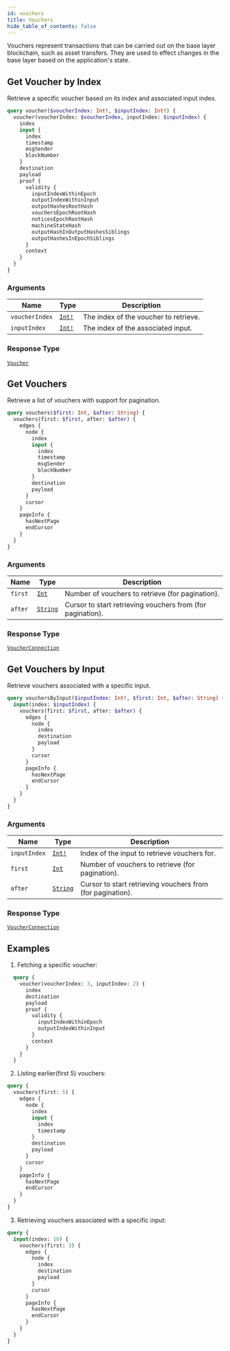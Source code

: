 ```yaml
---
id: vouchers
title: Vouchers
hide_table_of_contents: false
---
```



Vouchers represent transactions that can be carried out on the base layer blockchain, such as asset transfers. They are used to effect changes in the base layer based on the application's state.

## Get Voucher by Index

Retrieve a specific voucher based on its index and associated input index.

```graphql
query voucher($voucherIndex: Int!, $inputIndex: Int!) {
  voucher(voucherIndex: $voucherIndex, inputIndex: $inputIndex) {
    index
    input {
      index
      timestamp
      msgSender
      blockNumber
    }
    destination
    payload
    proof {
      validity {
        inputIndexWithinEpoch
        outputIndexWithinInput
        outputHashesRootHash
        vouchersEpochRootHash
        noticesEpochRootHash
        machineStateHash
        outputHashInOutputHashesSiblings
        outputHashesInEpochSiblings
      }
      context
    }
  }
}
```

### Arguments

| Name | Type | Description |
| ---- | ---- | ----------- |
| `voucherIndex` | [`Int!`](../../scalars/int) | The index of the voucher to retrieve. |
| `inputIndex` | [`Int!`](../../scalars/int) | The index of the associated input. |



### Response Type

[`Voucher`](../../objects/voucher)


## Get Vouchers

Retrieve a list of vouchers with support for pagination.

```graphql
query vouchers($first: Int, $after: String) {
  vouchers(first: $first, after: $after) {
    edges {
      node {
        index
        input {
          index
          timestamp
          msgSender
          blockNumber
        }
        destination
        payload
      }
      cursor
    }
    pageInfo {
      hasNextPage
      endCursor
    }
  }
}
```

### Arguments

| Name | Type | Description |
| ---- | ---- | ----------- |
| `first` | [`Int`](../../scalars/int) | Number of vouchers to retrieve (for pagination). |
| `after` | [`String`](../../scalars/string) | Cursor to start retrieving vouchers from (for pagination). |


### Response Type

[`VoucherConnection`](../../objects/voucher-connection)


## Get Vouchers by Input

Retrieve vouchers associated with a specific input.

```graphql
query vouchersByInput($inputIndex: Int!, $first: Int, $after: String) {
  input(index: $inputIndex) {
    vouchers(first: $first, after: $after) {
      edges {
        node {
          index
          destination
          payload
        }
        cursor
      }
      pageInfo {
        hasNextPage
        endCursor
      }
    }
  }
}
```

### Arguments

| Name | Type | Description |
| ---- | ---- | ----------- |
| `inputIndex` | [`Int!`](../../scalars/int) | Index of the input to retrieve vouchers for. |
| `first` | [`Int`](../../scalars/int) | Number of vouchers to retrieve (for pagination). |
| `after` | [`String`](../../scalars/string) | Cursor to start retrieving vouchers from (for pagination). |

### Response Type

[`VoucherConnection`](../../objects/voucher-connection)



## Examples

1. Fetching a specific voucher:

  ```graphql
    query {
      voucher(voucherIndex: 3, inputIndex: 2) {
        index
        destination
        payload
        proof {
          validity {
            inputIndexWithinEpoch
            outputIndexWithinInput
          }
          context
        }
      }
    }
  ```

2. Listing earlier(first 5) vouchers:

  ```graphql
  query {
    vouchers(first: 5) {
      edges {
        node {
          index
          input {
            index
            timestamp
          }
          destination
          payload
        }
        cursor
      }
      pageInfo {
        hasNextPage
        endCursor
      }
    }
  }
  ```

3. Retrieving vouchers associated with a specific input:

  ```graphql
  query {
    input(index: 10) {
      vouchers(first: 3) {
        edges {
          node {
            index
            destination
            payload
          }
          cursor
        }
        pageInfo {
          hasNextPage
          endCursor
        }
      }
    }
  }
  ```